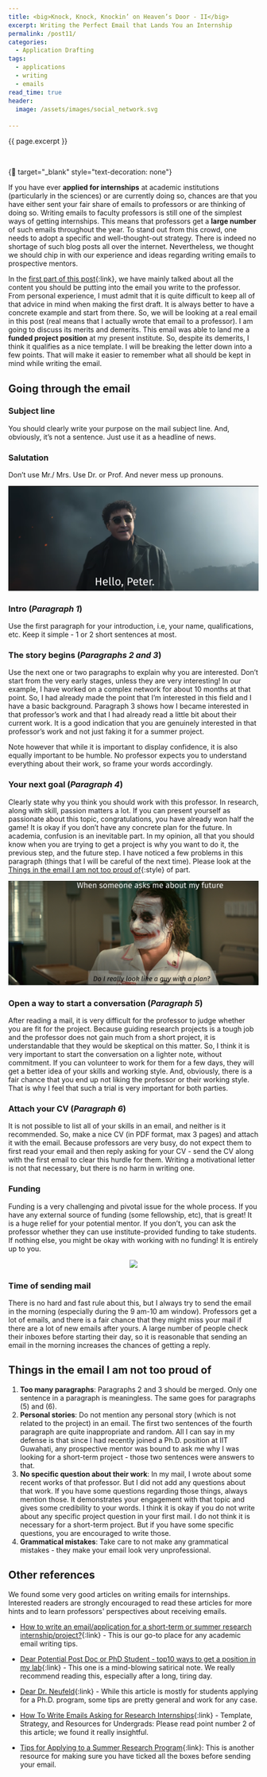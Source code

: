 ```yaml
---
title: <big>Knock, Knock, Knockin’ on Heaven’s Door - II</big>
excerpt: Writing the Perfect Email that Lands You an Internship
permalink: /post11/
categories:
  - Application Drafting
tags:
  - applications
  - writing 
  - emails
read_time: true
header:
  image: /assets/images/social_network.svg

---
```


<span class="excerpt">{{ page.excerpt }}</span>

<br>

{:link: target="_blank" style="text-decoration: none"}

If you have ever **applied for internships** at academic institutions (particularly in the sciences) or are currently doing so, chances are that you have either sent your fair share of emails to professors or are thinking of doing so. Writing emails to faculty professors is still one of the simplest ways of getting internships. This means that professors get a **large number** of such emails throughout the year. To stand out from this crowd, one needs to adopt a specific and well-thought-out strategy. There is indeed no shortage of such blog posts all over the internet. Nevertheless, we thought we should chip in with our experience and ideas regarding writing emails to prospective mentors.

In the [first part of this post](https://projectyl.github.io/post5/){:link}, we have mainly talked about all the content you should be putting into the email you write to the professor. From personal experience, I must admit that it is quite difficult to keep all of that advice in mind when making the first draft. It is always better to have a concrete example and start from there. So, we will be looking at a real email in this post (real means that I actually wrote that email to a professor). I am going to discuss its merits and demerits. This email was able to land me a **funded project position** at my present institute. So, despite its demerits, I think it qualifies as a nice template. I will be breaking the letter down into a few points. That will make it easier to remember what all should be kept in mind while writing the email. 
<object data="{{ site.url }}{{ site.baseurl }}/assets/docs/suvranil-mail.pdf#view=FitH" width="10" height="10" type="application/pdf"></object>

## Going through the email

### Subject line

You should clearly write your purpose on the mail subject line. And, obviously, it’s not a sentence. Just use it as a headline of news.

### Salutation

Don’t use Mr./ Mrs. Use Dr. or Prof. And never mess up pronouns. 

<p align="center">
  <img src="/assets/images/peter.svg">
</p>

### Intro (_Paragraph 1_)

Use the first paragraph for your introduction, i.e, your name, qualifications, etc. Keep it simple -  1 or 2 short sentences at most. 

### The story begins (_Paragraphs 2 and 3_)

Use the next one or two paragraphs to explain why you are interested. Don’t start from the very early stages, unless they are very interesting! In our example, I have worked on a complex network for about 10 months at that point. So, I had already made the point that I’m interested in this field and I have a basic background. Paragraph 3 shows how I became interested in that professor’s work and that I had already read a little bit about their current work. It is a good indication that you are genuinely interested in that professor’s work and not just faking it for a summer project. 

Note however that while it is important to display confidence, it is also equally important to be humble. No professor expects you to understand everything about their work, so frame your words accordingly.

### Your next goal (_Paragraph 4_)

Clearly state why you think you should work with this professor. In research, along with skill, passion matters a lot. If you can present yourself as passionate about this topic, congratulations, you have already won half the game! It is okay if you don’t have any concrete plan for the future. In academia, confusion is an inevitable part. In my opinion, all that you should know when you are trying to get a project is why you want to do it, the previous step, and the future step. I have noticed a few problems in this paragraph (things that I will be careful of the next time). Please look at the [Things in the email I am not too proud of](#things-in-the-email-i-am-not-too-proud-of){:style} of part.

<p align="center">
  <img src="/assets/images/joker.svg">
</p>

### Open a way to start a conversation (_Paragraph 5_)

After reading a mail, it is very difficult for the professor to judge whether you are fit for the project. Because guiding research projects is a tough job and the professor does not gain much from a short project, it is understandable that they would be skeptical on this matter. So, I think it is very important to start the conversation on a lighter note, without commitment. If you can volunteer to work for them for a few days, they will get a better idea of your skills and working style. And, obviously, there is a fair chance that you end up not liking the professor or their working style. That is why I feel that such a trial is very important for both parties.

### Attach your CV (_Paragraph 6_)

It is not possible to list all of your skills in an email, and neither is it recommended. So, make a nice CV (in PDF format, max 3 pages) and attach it with the email. Because professors are very busy, do not expect them to first read your email and then reply asking for your CV - send the CV along with the first email to clear this hurdle for them. Writing a motivational letter is not that necessary, but there is no harm in writing one. 

### Funding

Funding is a very challenging and pivotal issue for the whole process. If you have any external source of funding (some fellowship, etc), that is great! It is a huge relief for your potential mentor. If you don’t, you can ask the professor whether they can use institute-provided funding to take students. If nothing else, you might be okay with working with no funding! It is entirely up to you. 

<p align="center">
  <img width="500" src="/assets/images/support.png">
</p>

### Time of sending mail

There is no hard and fast rule about this, but I always try to send the email in the morning (especially during the 9 am-10 am window). Professors get a lot of emails, and there is a fair chance that they might miss your mail if there are a lot of new emails after yours. A large number of people check their inboxes before starting their day, so it is reasonable that sending an email in the morning increases the chances of getting a reply. 

## Things in the email I am not too proud of

1. **Too many paragraphs**: Paragraphs 2 and 3 should be merged. Only one sentence in a paragraph is meaningless. The same goes for paragraphs (5) and (6). 
2. **Personal stories**: Do not mention any personal story (which is not related to the project) in an email. The first two sentences of the fourth paragraph are quite inappropriate and random. All I can say in my defense is that since I had recently joined a Ph.D. position at IIT Guwahati, any prospective mentor was bound to ask me why I was looking for a short-term project - those two sentences were answers to that.
3. **No specific question about their work**: In my mail, I wrote about some recent works of that professor. But I did not add any questions about that work. If you have some questions regarding those things, always mention those. It demonstrates your engagement with that topic and gives some credibility to your words. I think it is okay if you do not write about any specific project question in your first mail. I do not think it is necessary for a short-term project. But if you have some specific questions, you are encouraged to write those.
4. **Grammatical mistakes**: Take care to not make any grammatical mistakes - they make your email look very unprofessional.

## Other references

We found some very good articles on writing emails for internships. Interested readers are strongly encouraged to read these articles for more hints and to learn professors' perspectives about receiving emails.

- [How to write an email/application for a short-term or summer research internship/project?](https://teelabiisc.wordpress.com/2013/03/30/how-to-write-an-emailapplication-for-a-short-term-or-summer-research-internshipproject/#:~:text=1){:link} - This is our go-to place for any academic email writing tips.

- [Dear Potential Post Doc or PhD Student - top10 ways to get a position in my lab](https://phylogenomics.blogspot.com/2011/12/dear-potential-post-doc-or-phd-student.html){:link} - This one is a mind-blowing satirical note. We really recommend reading this, especially after a long, tiring day.

- [Dear Dr. Neufeld](https://www.science.org/content/article/dear-dr-neufeld){:link} - While this article is mostly for students applying for a Ph.D. program, some tips are pretty general and work for any case.

- [How To Write Emails Asking for Research Internships](https://www.linkedin.com/pulse/how-write-emails-asking-research-internships-template-khodkumbhe/){:link} -  Template, Strategy, and Resources for Undergrads: Please read point number 2 of this article; we found it really insightful.

- [Tips for Applying to a Summer Research Program](http://astro.physics.uiowa.edu/~clang/reu_tips.html){:link}: This is another resource for making sure you have ticked all the boxes before sending your email.
